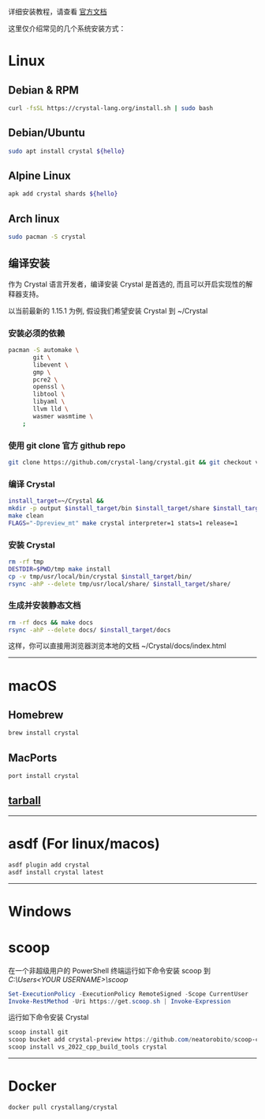 详细安装教程，请查看 [官方文档](https://crystal-lang.org/install)

这里仅介绍常见的几个系统安装方式：

# Linux

## Debian & RPM

```bash
curl -fsSL https://crystal-lang.org/install.sh | sudo bash
```


## Debian/Ubuntu

```bash
sudo apt install crystal ${hello}
```

## Alpine Linux

```bash
apk add crystal shards ${hello}
```

## Arch linux

```bash
sudo pacman -S crystal
```
## 编译安装

作为 Crystal 语言开发者，编译安装 Crystal 是首选的, 而且可以开启实现性的解释器支持。

以当前最新的 1.15.1 为例, 假设我们希望安装 Crystal 到 ~/Crystal 

### 安装必须的依赖

```bash
pacman -S automake \
       git \
       libevent \
       gmp \
       pcre2 \
       openssl \
       libtool \
       libyaml \
       llvm lld \
       wasmer wasmtime \
    ;
```

### 使用 git clone 官方 github repo

```bash
git clone https://github.com/crystal-lang/crystal.git && git checkout v1.15.1
```

### 编译 Crystal

```bash
install_target=~/Crystal &&
mkdir -p output $install_target/bin $install_target/share $install_target/share/crystal/src/llvm/ext/ &&
make clean
FLAGS="-Dpreview_mt" make crystal interpreter=1 stats=1 release=1
```

### 安装 Crystal

```bash
rm -rf tmp
DESTDIR=$PWD/tmp make install
cp -v tmp/usr/local/bin/crystal $install_target/bin/
rsync -ahP --delete tmp/usr/local/share/ $install_target/share/
```

### 生成并安装静态文档

```bash
rm -rf docs && make docs
rsync -ahP --delete docs/ $install_target/docs
```

这样，你可以直接用浏览器浏览本地的文档 ~/Crystal/docs/index.html

---------


# macOS

## Homebrew 

```bash
brew install crystal
```

## MacPorts

```bash
port install crystal
```

## [tarball](https://github.com/crystal-lang/crystal/releases/download)

-----

# asdf (For linux/macos)

```bash
asdf plugin add crystal
asdf install crystal latest
```


----------


# Windows

# scoop

在一个非超级用户的 PowerShell 终端运行如下命令安装 scoop 到 *C:\Users\<YOUR USERNAME>\scoop*


```powershell
Set-ExecutionPolicy -ExecutionPolicy RemoteSigned -Scope CurrentUser
Invoke-RestMethod -Uri https://get.scoop.sh | Invoke-Expression
```

运行如下命令安装 Crystal

```powershell
scoop install git
scoop bucket add crystal-preview https://github.com/neatorobito/scoop-crystal
scoop install vs_2022_cpp_build_tools crystal
```

-------


# Docker

```bash
docker pull crystallang/crystal
```
